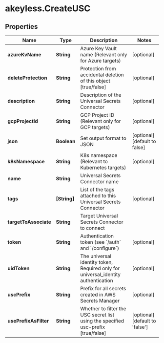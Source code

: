 # akeyless.CreateUSC

## Properties

Name | Type | Description | Notes
------------ | ------------- | ------------- | -------------
**azureKvName** | **String** | Azure Key Vault name (Relevant only for Azure targets) | [optional] 
**deleteProtection** | **String** | Protection from accidental deletion of this object [true/false] | [optional] 
**description** | **String** | Description of the Universal Secrets Connector | [optional] 
**gcpProjectId** | **String** | GCP Project ID (Relevant only for GCP targets) | [optional] 
**json** | **Boolean** | Set output format to JSON | [optional] [default to false]
**k8sNamespace** | **String** | K8s namespace (Relevant to Kubernetes targets) | [optional] 
**name** | **String** | Universal Secrets Connector name | 
**tags** | **[String]** | List of the tags attached to this Universal Secrets Connector | [optional] 
**targetToAssociate** | **String** | Target Universal Secrets Connector to connect | 
**token** | **String** | Authentication token (see &#x60;/auth&#x60; and &#x60;/configure&#x60;) | [optional] 
**uidToken** | **String** | The universal identity token, Required only for universal_identity authentication | [optional] 
**uscPrefix** | **String** | Prefix for all secrets created in AWS Secrets Manager | [optional] 
**usePrefixAsFilter** | **String** | Whether to filter the USC secret list using the specified usc-prefix [true/false] | [optional] [default to &#39;false&#39;]


